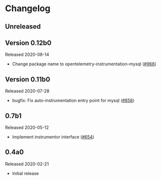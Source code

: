 # Changelog

## Unreleased

## Version 0.12b0

Released 2020-08-14

- Change package name to opentelemetry-instrumentation-mysql
  ([#966](https://github.com/open-telemetry/opentelemetry-python/pull/966))

## Version 0.11b0

Released 2020-07-28

- bugfix: Fix auto-instrumentation entry point for mysql
  ([#858](https://github.com/open-telemetry/opentelemetry-python/pull/858))

## 0.7b1

Released 2020-05-12

- Implement instrumentor interface ([#654](https://github.com/open-telemetry/opentelemetry-python/pull/654))

## 0.4a0

Released 2020-02-21

- Initial release